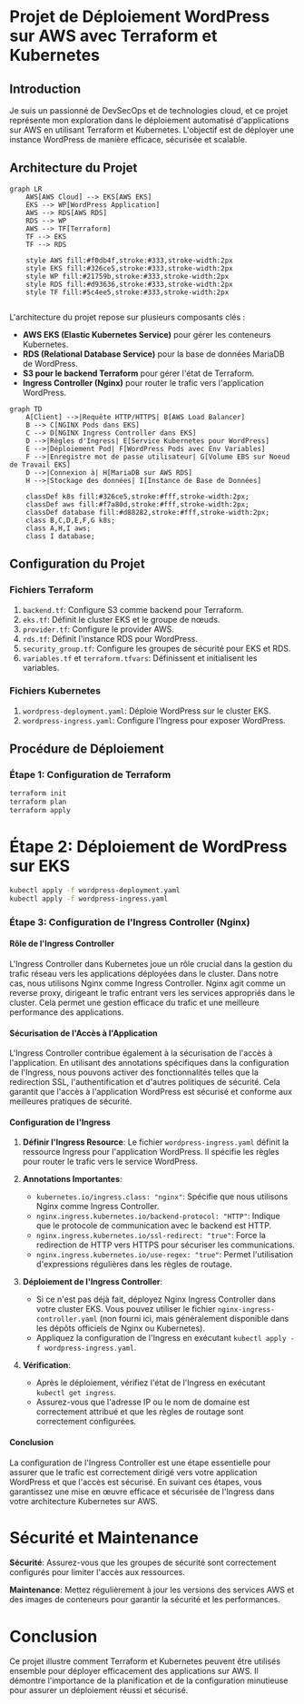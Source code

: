 # Projet de Déploiement WordPress sur AWS avec Terraform et Kubernetes

## Introduction

Je suis un passionné de DevSecOps et de technologies cloud, et ce projet représente mon exploration dans le déploiement automatisé d'applications sur AWS en utilisant Terraform et Kubernetes. L'objectif est de déployer une instance WordPress de manière efficace, sécurisée et scalable.

## Architecture du Projet

```mermaid
graph LR
    AWS[AWS Cloud] --> EKS[AWS EKS]
    EKS --> WP[WordPress Application]
    AWS --> RDS[AWS RDS]
    RDS --> WP
    AWS --> TF[Terraform]
    TF --> EKS
    TF --> RDS

    style AWS fill:#f0db4f,stroke:#333,stroke-width:2px
    style EKS fill:#326ce5,stroke:#333,stroke-width:2px
    style WP fill:#21759b,stroke:#333,stroke-width:2px
    style RDS fill:#d93636,stroke:#333,stroke-width:2px
    style TF fill:#5c4ee5,stroke:#333,stroke-width:2px


```

L'architecture du projet repose sur plusieurs composants clés :

- **AWS EKS (Elastic Kubernetes Service)** pour gérer les conteneurs Kubernetes.
- **RDS (Relational Database Service)** pour la base de données MariaDB de WordPress.
- **S3 pour le backend Terraform** pour gérer l'état de Terraform.
- **Ingress Controller (Nginx)** pour router le trafic vers l'application WordPress.

```mermaid
graph TD
    A[Client] -->|Requête HTTP/HTTPS| B[AWS Load Balancer]
    B --> C[NGINX Pods dans EKS]
    C --> D[NGINX Ingress Controller dans EKS]
    D -->|Règles d'Ingress| E[Service Kubernetes pour WordPress]
    E -->|Déploiement Pod| F[WordPress Pods avec Env Variables]
    F -->|Enregistre mot de passe utilisateur| G[Volume EBS sur Noeud de Travail EKS]
    D -->|Connexion à| H[MariaDB sur AWS RDS]
    H -->|Stockage des données| I[Instance de Base de Données]

    classDef k8s fill:#326ce5,stroke:#fff,stroke-width:2px;
    classDef aws fill:#f7a80d,stroke:#fff,stroke-width:2px;
    classDef database fill:#d88282,stroke:#fff,stroke-width:2px;
    class B,C,D,E,F,G k8s;
    class A,H,I aws;
    class I database;
```



## Configuration du Projet

### Fichiers Terraform

1. `backend.tf`: Configure S3 comme backend pour Terraform.
2. `eks.tf`: Définit le cluster EKS et le groupe de nœuds.
3. `provider.tf`: Configure le provider AWS.
4. `rds.tf`: Définit l'instance RDS pour WordPress.
5. `security_group.tf`: Configure les groupes de sécurité pour EKS et RDS.
6. `variables.tf` et `terraform.tfvars`: Définissent et initialisent les variables.

### Fichiers Kubernetes

1. `wordpress-deployment.yaml`: Déploie WordPress sur le cluster EKS.
2. `wordpress-ingress.yaml`: Configure l'Ingress pour exposer WordPress.


## Procédure de Déploiement

### Étape 1: Configuration de Terraform

```bash
terraform init
terraform plan
terraform apply
```

# Étape 2: Déploiement de WordPress sur EKS

```bash
kubectl apply -f wordpress-deployment.yaml
kubectl apply -f wordpress-ingress.yaml

```

### Étape 3: Configuration de l'Ingress Controller (Nginx)

#### Rôle de l'Ingress Controller

L'Ingress Controller dans Kubernetes joue un rôle crucial dans la gestion du trafic réseau vers les applications déployées dans le cluster. Dans notre cas, nous utilisons Nginx comme Ingress Controller. Nginx agit comme un reverse proxy, dirigeant le trafic entrant vers les services appropriés dans le cluster. Cela permet une gestion efficace du trafic et une meilleure performance des applications.

#### Sécurisation de l'Accès à l'Application

L'Ingress Controller contribue également à la sécurisation de l'accès à l'application. En utilisant des annotations spécifiques dans la configuration de l'Ingress, nous pouvons activer des fonctionnalités telles que la redirection SSL, l'authentification et d'autres politiques de sécurité. Cela garantit que l'accès à l'application WordPress est sécurisé et conforme aux meilleures pratiques de sécurité.

#### Configuration de l'Ingress

1. **Définir l'Ingress Resource**: Le fichier `wordpress-ingress.yaml` définit la ressource Ingress pour l'application WordPress. Il spécifie les règles pour router le trafic vers le service WordPress.

2. **Annotations Importantes**:
   - `kubernetes.io/ingress.class: "nginx"`: Spécifie que nous utilisons Nginx comme Ingress Controller.
   - `nginx.ingress.kubernetes.io/backend-protocol: "HTTP"`: Indique que le protocole de communication avec le backend est HTTP.
   - `nginx.ingress.kubernetes.io/ssl-redirect: "true"`: Force la redirection de HTTP vers HTTPS pour sécuriser les communications.
   - `nginx.ingress.kubernetes.io/use-regex: "true"`: Permet l'utilisation d'expressions régulières dans les règles de routage.

3. **Déploiement de l'Ingress Controller**:
   - Si ce n'est pas déjà fait, déployez Nginx Ingress Controller dans votre cluster EKS. Vous pouvez utiliser le fichier `nginx-ingress-controller.yaml` (non fourni ici, mais généralement disponible dans les dépôts officiels de Nginx ou Kubernetes).
   - Appliquez la configuration de l'Ingress en exécutant `kubectl apply -f wordpress-ingress.yaml`.

4. **Vérification**:
   - Après le déploiement, vérifiez l'état de l'Ingress en exécutant `kubectl get ingress`.
   - Assurez-vous que l'adresse IP ou le nom de domaine est correctement attribué et que les règles de routage sont correctement configurées.

#### Conclusion

La configuration de l'Ingress Controller est une étape essentielle pour assurer que le trafic est correctement dirigé vers votre application WordPress et que l'accès est sécurisé. En suivant ces étapes, vous garantissez une mise en œuvre efficace et sécurisée de l'Ingress dans votre architecture Kubernetes sur AWS.

# Sécurité et Maintenance

**Sécurité**: Assurez-vous que les groupes de sécurité sont correctement configurés pour limiter l'accès aux ressources.

**Maintenance**: Mettez régulièrement à jour les versions des services AWS et des images de conteneurs pour garantir la sécurité et les performances.

# Conclusion

Ce projet illustre comment Terraform et Kubernetes peuvent être utilisés ensemble pour déployer efficacement des applications sur AWS. Il démontre l'importance de la planification et de la configuration minutieuse pour assurer un déploiement réussi et sécurisé.



